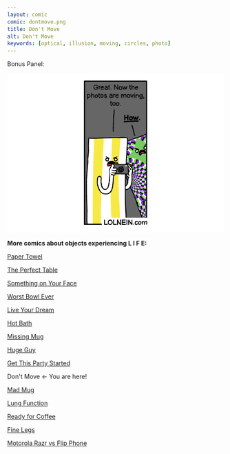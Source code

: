 ```yaml
---
layout: comic
comic: dontmove.png
title: Don't Move
alt: Don't Move
keywords: [optical, illusion, moving, circles, photo]
---
```


Bonus Panel:

![Don't Move Bonus](/images/dontmove_bonus.png)


__More comics about objects experiencing L I F E:__

[Paper Towel](https://lolnein.com/2017/04/25/papertowel/)

[The Perfect Table](https://lolnein.com/2017/04/30/theperfecttable/)

[Something on Your Face](https://lolnein.com/2017/05/07/somethingonyourface/)

[Worst Bowl Ever](https://lolnein.com/2018/08/02/worstbowlever/)

[Live Your Dream](https://lolnein.com/2018/09/14/liveyourdream/)

[Hot Bath](https://lolnein.com/2019/04/29/hotbath/)

[Missing Mug](https://lolnein.com/2019/09/11/missingmug/)

[Huge Guy](https://lolnein.com/2019/09/16/hugeguy/)

[Get This Party Started](https://lolnein.com/2019/09/30/getthispartystarted/)

Don't Move <- You are here!

[Mad Mug](https://lolnein.com/2019/11/11/madmug/)

[Lung Function](https://lolnein.com/2019/12/17/lungfunction/)

[Ready for Coffee](https://lolnein.com/2020/01/20/readyforcoffee/)

[Fine Legs](https://lolnein.com/2020/02/05/finelegs)

[Motorola Razr vs Flip Phone](https://lolnein.com/2019/11/16/motorolarazrvsflipphone/)